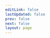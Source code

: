 ```yaml
---
editLink: false
lastUpdated: false
prev: false
next: false
layout: page
---
```


<script setup>
import SiteHome from "vitepress-sls-blog-tmpl/src/SiteHome.vue";

const hero = {
  name: "Antifeminism",
  text: "text",
  tagline: "antifem",
  image: {
    src: "/img/site-big-logo.webp",
    alt: "Antifem logo",
  },
  actions: [
    {
      theme: "brand",
      text: "Project description",
      link: "/en/doc/",
    },
    {
      theme: "alt",
      text: "Support us",
      link: "/en/page/donate",
    },
    {
      theme: "alt",
      text: "Our telegram channel",
      link: "https://t.me/antifem_battle",
    },
  ],
}
const features = [
  {
    icon: "🤝",
    title: "Антифем это равноправие",
    details: "За что выступает движение антифеминизм",
    linkText: "Читать о",
    link: "/ru/doc/what-the-antifeminism-movement-stands-for",
  },
  {
    icon: "📖",
    title: "The Truth about Modern Feminism",
    details: "описание",
    linkText: "Читать о",
    link: "/ru/doc/the-truth-about-modern-feminism",
  },
  {
    icon: "⚔️",
    title: "How to Defeat Feminism",
    details: "описание",
    linkText: "Читать о",
    link: "/ru/doc/how-to-defeat-feminism",
  },
]
</script>

<SiteHome :hero="hero" :features="features">
</SiteHome>
